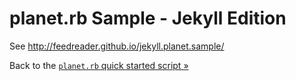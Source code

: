 # planet.rb Sample - Jekyll Edition

See <http://feedreader.github.io/jekyll.planet.sample/>



Back to the [`planet.rb` quick started script »](https://github.com/feedreader/planet.rb)

